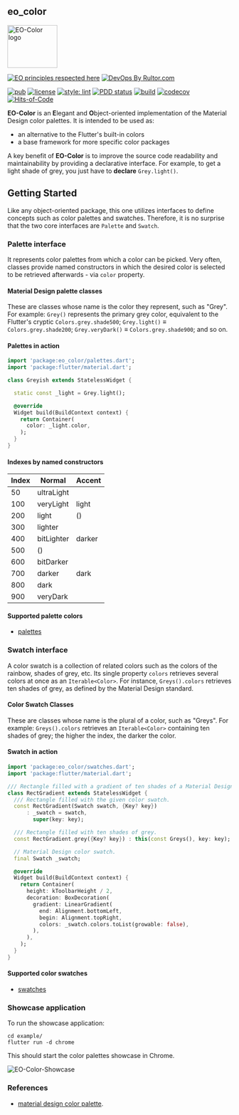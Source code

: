 ## eo_color

<img
src="https://user-images.githubusercontent.com/24878574/118523677-bdb5c500-b713-11eb-942f-26a7e0b4554e.png"
alt="EO-Color logo" width="112" height="96"/>

[![EO principles respected here](https://www.elegantobjects.org/badge.svg)](https://www.elegantobjects.org)
[![DevOps By Rultor.com](https://www.rultor.com/b/dartoos-dev/eo_color)](https://www.rultor.com/p/dartoos-dev/eo_color)

[![pub](https://img.shields.io/pub/v/eo_color)](https://pub.dev/packages/eo_color)
[![license](https://img.shields.io/badge/license-mit-green.svg)](https://github.com/dartoos-dev/eo_color/blob/main/LICENSE)
[![style: lint](https://img.shields.io/badge/style-lint-4BC0F5.svg)](https://pub.dev/packages/lint)
[![PDD status](https://www.0pdd.com/svg?name=dartoos-dev/eo_color)](https://www.0pdd.com/p?name=dartoos-dev/eo_color)
[![build](https://github.com/dartoos-dev/eo_color/actions/workflows/build.yml/badge.svg)](https://github.com/dartoos-dev/eo_color/actions/)
[![codecov](https://codecov.io/gh/dartoos-dev/eo_color/branch/master/graph/badge.svg)](https://codecov.io/gh/dartoos-dev/eo_color)
[![Hits-of-Code](https://hitsofcode.com/github/dartoos-dev/eo_color?branch=master)](https://hitsofcode.com/github/dartoos-dev/eo_color/view?branch=master)

**EO-Color** is an **E**legant and **O**bject-oriented implementation of the
Material Design color palettes. It is intended to be used as:

- an alternative to the Flutter's built-in colors
- a base framework for more specific color packages

A key benefit of **EO-Color** is to improve the source code readability and
maintainability by providing a declarative interface. For example, to get a
light shade of grey, you just have to **declare** `Grey.light()`.

## Getting Started

Like any object-oriented package, this one utilizes interfaces to define
concepts such as color palettes and swatches. Therefore, it is no surprise that
the two core interfaces are `Palette` and `Swatch`.

### Palette interface

It represents color palettes from which a color can be picked. Very often,
classes provide named constructors in which the desired color is selected to be
retrieved afterwards - via `color` property.

#### Material Design palette classes

These are classes whose name is the color they represent, such as "Grey". For
example: `Grey()` represents the primary grey color, equivalent to the Flutter's
cryptic `Colors.grey.shade500`; `Grey.light()` ≡ `Colors.grey.shade200`;
`Grey.veryDark()` ≡ `Colors.grey.shade900`; and so on.

#### Palettes in action

```dart
import 'package:eo_color/palettes.dart';
import 'package:flutter/material.dart';

class Greyish extends StatelessWidget {

  static const _light = Grey.light();

  @override
  Widget build(BuildContext context) {
    return Container(
      color: _light.color,
    );
  }
}
```

<!-- #### Indexes by constructors of the normal and accent color classes -->
#### Indexes by named constructors

| Index | Normal     | Accent |
|:------| ---------- |:-------|
|  50   | ultraLight |        |
| 100   | veryLight  | light  |
| 200   | light      | ()     |
| 300   | lighter    |        |
| 400   | bitLighter | darker |
| 500   | ()         |        |
| 600   | bitDarker  |        |
| 700   | darker     | dark   |
| 800   | dark       |        |
| 900   | veryDark   |        |

#### Supported palette colors

- [palettes](https://pub.dev/documentation/eo_color/latest/palettes/palettes-library.html)

### Swatch interface

A color swatch is a collection of related colors such as the colors of the
rainbow, shades of grey, etc. Its single property `colors` retrieves several
colors at once as an `Iterable<Color>`. For instance, `Greys().colors` retrieves
ten shades of grey, as defined by the Material Design standard.

#### Color Swatch Classes

These are classes whose name is the plural of a color, such as "Greys". For
example: `Greys().colors` retrieves an `Iterable<Color>` containing ten shades
of grey; the higher the index, the darker the color.

#### Swatch in action

```dart
import 'package:eo_color/swatches.dart';
import 'package:flutter/material.dart';

/// Rectangle filled with a gradient of ten shades of a Material Design color.
class RectGradient extends StatelessWidget {
  /// Rectangle filled with the given color swatch.
  const RectGradient(Swatch swatch, {Key? key})
      : _swatch = swatch,
        super(key: key);

  /// Rectangle filled with ten shades of grey.
  const RectGradient.grey({Key? key}) : this(const Greys(), key: key);

  // Material Design color swatch.
  final Swatch _swatch;

  @override
  Widget build(BuildContext context) {
    return Container(
      height: kToolbarHeight / 2,
      decoration: BoxDecoration(
        gradient: LinearGradient(
          end: Alignment.bottomLeft,
          begin: Alignment.topRight,
          colors: _swatch.colors.toList(growable: false),
        ),
      ),
    );
  }
}
```

#### Supported color swatches

- [swatches](https://pub.dev/documentation/eo_color/latest/swatches/swatches-library.html)

### Showcase application

To run the showcase application:

```shell
cd example/
flutter run -d chrome

```

This should start the color palettes showcase in Chrome.

![EO-Color-Showcase](https://user-images.githubusercontent.com/24878574/118488319-fe9ce200-b6f1-11eb-9b1f-ba0c4e8fe86a.png)

### References

- [material design color palette](https://material.io/archive/guidelines/style/color.html#color-color-palette).
